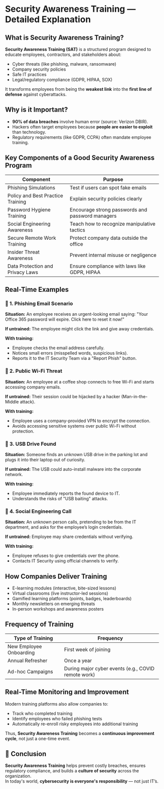 # Security Awareness Training — Detailed Explanation

## What is Security Awareness Training?

**Security Awareness Training (SAT)** is a structured program designed to educate employees, contractors, and stakeholders about:
- Cyber threats (like phishing, malware, ransomware)
- Company security policies
- Safe IT practices
- Legal/regulatory compliance (GDPR, HIPAA, SOX)

It transforms employees from being the **weakest link** into the **first line of defense** against cyberattacks.

## Why is it Important?
- **90% of data breaches** involve human error (source: Verizon DBIR).
- Hackers often target employees because **people are easier to exploit** than technology.
- Regulatory requirements (like GDPR, CCPA) often mandate employee training.

## Key Components of a Good Security Awareness Program

| Component                        | Purpose                                  |
|----------------------------------|------------------------------------------|
| Phishing Simulations             | Test if users can spot fake emails       |
| Policy and Best Practice Training| Explain security policies clearly        |
| Password Hygiene Training        | Encourage strong passwords and password managers |
| Social Engineering Awareness     | Teach how to recognize manipulative tactics |
| Secure Remote Work Training      | Protect company data outside the office  |
| Insider Threat Awareness         | Prevent internal misuse or negligence    |
| Data Protection and Privacy Laws | Ensure compliance with laws like GDPR, HIPAA |

## Real-Time Examples

### 🎯 1. Phishing Email Scenario
**Situation:**
An employee receives an urgent-looking email saying:
"Your Office 365 password will expire. Click here to reset it now!"

**If untrained:** The employee might click the link and give away credentials.

**With training:**
- Employee checks the email address carefully.
- Notices small errors (misspelled words, suspicious links).
- Reports it to the IT Security Team via a "Report Phish" button.

### 🎯 2. Public Wi-Fi Threat
**Situation:**
An employee at a coffee shop connects to free Wi-Fi and starts accessing company emails.

**If untrained:**
Their session could be hijacked by a hacker (Man-in-the-Middle attack).

**With training:**
- Employee uses a company-provided VPN to encrypt the connection.
- Avoids accessing sensitive systems over public Wi-Fi without protection.

### 🎯 3. USB Drive Found
**Situation:**
Someone finds an unknown USB drive in the parking lot and plugs it into their laptop out of curiosity.

**If untrained:**
The USB could auto-install malware into the corporate network.

**With training:**
- Employee immediately reports the found device to IT.
- Understands the risks of "USB baiting" attacks.

### 🎯 4. Social Engineering Call
**Situation:**
An unknown person calls, pretending to be from the IT department, and asks for the employee’s login credentials.

**If untrained:**
Employee may share credentials without verifying.

**With training:**
- Employee refuses to give credentials over the phone.
- Contacts IT Security using official channels to verify.

## How Companies Deliver Training
- E-learning modules (interactive, bite-sized lessons)
- Virtual classrooms (live instructor-led sessions)
- Gamified learning platforms (points, badges, leaderboards)
- Monthly newsletters on emerging threats
- In-person workshops and awareness posters

## Frequency of Training

| Type of Training         | Frequency              |
|---------------------------|-------------------------|
| New Employee Onboarding   | First week of joining    |
| Annual Refresher          | Once a year              |
| Ad-hoc Campaigns          | During major cyber events (e.g., COVID remote work) |

## Real-Time Monitoring and Improvement
Modern training platforms also allow companies to:
- Track who completed training
- Identify employees who failed phishing tests
- Automatically re-enroll risky employees into additional training

Thus, **Security Awareness Training** becomes a **continuous improvement cycle**, not just a one-time event.

## 🚀 Conclusion
**Security Awareness Training** helps prevent costly breaches, ensures regulatory compliance, and builds a **culture of security** across the organization.  
In today's world, **cybersecurity is everyone's responsibility** — not just IT’s.
